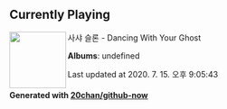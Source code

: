 ## Currently Playing

<img align="left" width="100" src="https://i.ytimg.com/vi/Qzc_aX8c8g4/sddefault.jpg?sqp=-oaymwEWCJADEOEBIAQqCghqEJQEGHgg6AJIWg&rs">

사샤 슬론 - Dancing With Your Ghost

**Albums**: undefined

Last updated at 2020. 7. 15. 오후 9:05:43

#### Generated with [20chan/github-now](https://github.com/20chan/github-now)


<!--
**20chan/20chan** is a ✨ _special_ ✨ repository because its `README.md` (this file) appears on your GitHub profile.

Here are some ideas to get you started:

- 🔭 I’m currently working on ...
- 🌱 I’m currently learning ...
- 👯 I’m looking to collaborate on ...
- 🤔 I’m looking for help with ...
- 💬 Ask me about ...
- 📫 How to reach me: ...
- 😄 Pronouns: ...
- ⚡ Fun fact: ...
-->
